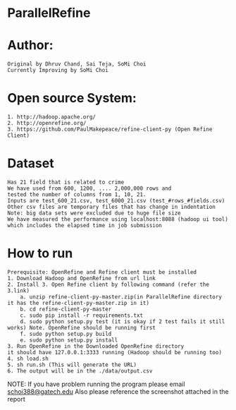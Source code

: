 # ParallelRefine
# Author: 
	Original by Dhruv Chand, Sai Teja, SoMi Choi
	Currently Improving by SoMi Choi
# Open source System: 
	1. http://hadoop.apache.org/
	2. http://openrefine.org/
	3. https://github.com/PaulMakepeace/refine-client-py (Open Refine Client)

# Dataset 
	Has 21 field that is related to crime
	We have used from 600, 1200, .... 2,000,000 rows and
	tested the number of columns from 1, 10, 21.
	Inputs are test_600_21.csv, test_6000_21.csv (test_#rows_#fields.csv)
	Other csv files are temporary files that has change in indentation
	Note: big data sets were excluded due to huge file size
	We have measured the performance using localhost:8088 (hadoop ui tool)
	which includes the elapsed time in job submission
# How to run
	Prerequisite: OpenRefine and Refine client must be installed
	1. Download Hadoop and OpenRefine from url link
	2. Install 3. Open Refine client by following command (refer the 3.link)
		a. unzip refine-client-py-master.zip(in ParallelRefine directory it has the refine-client-py-master.zip in it)
		b. cd refine-client-py-master
		c. sudo pip install -r requirements.txt
		d. sudo python setup.py test (it is okay if 2 test fails it still works) Note. OpenRefine should be running first
		f. sudo python setup.py build
		e. sudo python setup.py install
	3. Run OpenRefine in the Downloaded OpenRefine directory 
	it should have 127.0.0.1:3333 running (Hadoop should be running too)
	4. sh load.sh
	5. sh run.sh (This will generate the URL)
	6. The output will be in the ./data/output.csv

NOTE: If you have problem running the program please email schoi388@gatech.edu
	Also please reference the screenshot attached in the report
